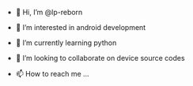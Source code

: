 - 👋 Hi, I’m @lp-reborn


- 👀 I’m interested in android development
- 🌱 I’m currently learning python
- 💞️ I’m looking to collaborate on device source codes
- 📫 How to reach me ...

<!---
lp-reborn/lp-reborn is a ✨ special ✨ repository because its `README.md` (this file) appears on your GitHub profile.
You can click the Preview link to take a look at your changes.
--->

